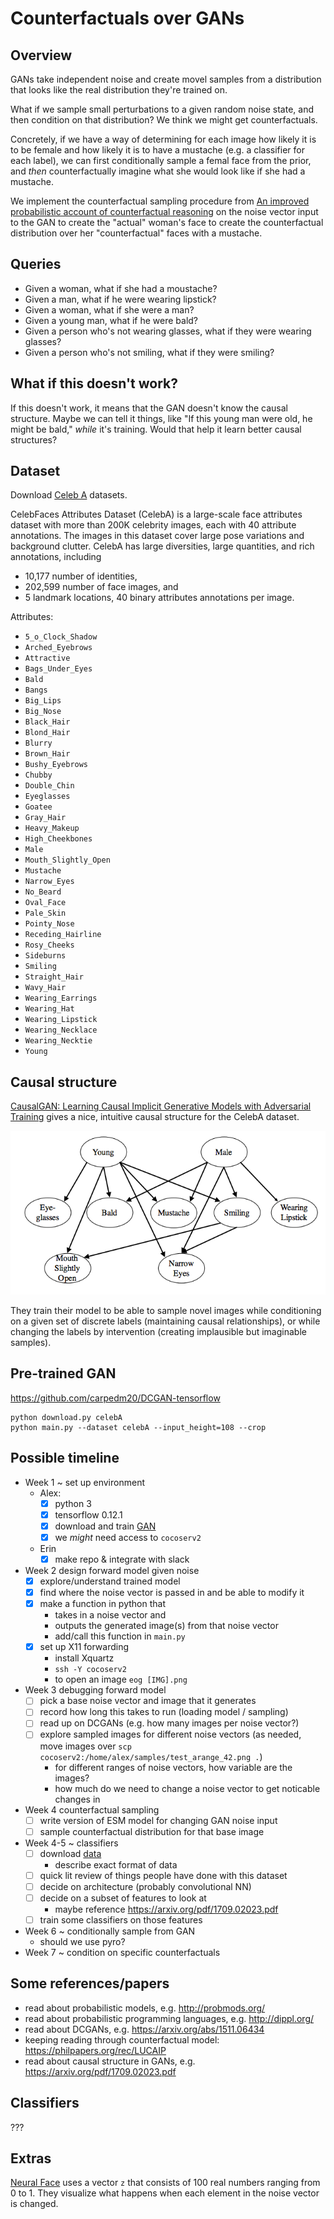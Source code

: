 # Counterfactuals over GANs

## Overview

GANs take independent noise and create movel samples from a distribution that looks like the real distribution they're trained on.

What if we sample small perturbations to a given random noise state, and then condition on that distribution?
We think we might get counterfactuals.

Concretely, if we have a way of determining for each image how likely it is to be female and how likely it is to have a mustache (e.g. a classifier for each label), we can first conditionally sample a femal face from the prior, and *then* counterfactually imagine what she would look like if she had a mustache.

We implement the counterfactual sampling procedure from [An improved probabilistic account of counterfactual reasoning](https://philpapers.org/rec/LUCAIP) on the noise vector input to the GAN to create the "actual" woman's face to create the counterfactual distribution over her "counterfactual" faces with a mustache.

## Queries

* Given a woman, what if she had a moustache?
* Given a man, what if he were wearing lipstick?
* Given a woman, what if she were a man?
* Given a young man, what if he were bald?
* Given a person who's not wearing glasses, what if they were wearing glasses?
* Given a person who's not smiling, what if they were smiling?

## What if this doesn't work?

If this doesn't work, it means that the GAN doesn't know the causal structure.
Maybe we can tell it things, like "If this young man were old, he might be bald," *while* it's training.
Would that help it learn better causal structures?

## Dataset

Download [Celeb A](http://mmlab.ie.cuhk.edu.hk/projects/CelebA.html) datasets.

CelebFaces Attributes Dataset (CelebA) is a large-scale face attributes dataset with more than 200K celebrity images, each with 40 attribute annotations. The images in this dataset cover large pose variations and background clutter. CelebA has large diversities, large quantities, and rich annotations, including

* 10,177 number of identities,
* 202,599 number of face images, and
* 5 landmark locations, 40 binary attributes annotations per image.

Attributes:

* `5_o_Clock_Shadow`
* `Arched_Eyebrows`
* `Attractive`
* `Bags_Under_Eyes`
* `Bald`
* `Bangs`
* `Big_Lips`
* `Big_Nose`
* `Black_Hair`
* `Blond_Hair`
* `Blurry`
* `Brown_Hair`
* `Bushy_Eyebrows`
* `Chubby`
* `Double_Chin`
* `Eyeglasses`
* `Goatee`
* `Gray_Hair`
* `Heavy_Makeup`
* `High_Cheekbones`
* `Male`
* `Mouth_Slightly_Open`
* `Mustache`
* `Narrow_Eyes`
* `No_Beard`
* `Oval_Face`
* `Pale_Skin`
* `Pointy_Nose`
* `Receding_Hairline`
* `Rosy_Cheeks`
* `Sideburns`
* `Smiling`
* `Straight_Hair`
* `Wavy_Hair`
* `Wearing_Earrings`
* `Wearing_Hat`
* `Wearing_Lipstick`
* `Wearing_Necklace`
* `Wearing_Necktie`
* `Young`

## Causal structure

[CausalGAN: Learning Causal Implicit Generative Models
with Adversarial Training](https://arxiv.org/pdf/1709.02023.pdf) gives a nice, intuitive causal structure for the CelebA dataset.

![](img/causal_structure.png)

They train their model to be able to sample novel images while conditioning on a given set of discrete labels (maintaining causal relationships), or while changing the labels by intervention (creating implausible but imaginable samples).

## Pre-trained GAN

https://github.com/carpedm20/DCGAN-tensorflow

```
python download.py celebA
python main.py --dataset celebA --input_height=108 --crop
```

## Possible timeline

* Week 1 ~ set up environment
	- Alex: 
		* [x] python 3
		* [x] tensorflow 0.12.1
		* [x] download and train [GAN](https://github.com/carpedm20/DCGAN-tensorflow)
		* [x] we *might* need access to `cocoserv2`
	- Erin
		* [x] make repo & integrate with slack
* Week 2 design forward model given noise
	* [x] explore/understand trained model
	* [x] find where the noise vector is passed in and be able to modify it
	* [x] make a function in python that
		- takes in a noise vector and
		- outputs the generated image(s) from that noise vector
		- add/call this function in `main.py`
	* [x] set up X11 forwarding
		- install Xquartz
		- `ssh -Y cocoserv2`
		- to open an image `eog [IMG].png`
* Week 3 debugging forward model
	* [ ] pick a base noise vector and image that it generates
	* [ ] record how long this takes to run (loading model / sampling)
	* [ ] read up on DCGANs (e.g. how many images per noise vector?)
	* [ ] explore sampled images for different noise vectors (as needed, move images over `scp cocoserv2:/home/alex/samples/test_arange_42.png .`)
		- for different ranges of noise vectors, how variable are the images?
		- how much do we need to change a noise vector to get noticable changes in 
* Week 4  counterfactual sampling
	* [ ] write version of ESM model for changing GAN noise input
	* [ ] sample counterfactual distribution for that base image
* Week 4-5 ~ classifiers
	* [ ] download [data](http://mmlab.ie.cuhk.edu.hk/projects/CelebA.html)
		- describe exact format of data
	* [ ] quick lit review of things people have done with this dataset
	* [ ] decide on architecture (probably convolutional NN)
	* [ ] decide on a subset of features to look at
		- maybe reference https://arxiv.org/pdf/1709.02023.pdf
	* [ ] train some classifiers on those features
* Week 6 ~ conditionally sample from GAN
	- should we use pyro?
* Week 7 ~ condition on specific counterfactuals

## Some references/papers

* read about probabilistic models, e.g. http://probmods.org/
* read about probabilistic programming languages, e.g. http://dippl.org/
* read about DCGANs, e.g. https://arxiv.org/abs/1511.06434
* keeping reading through counterfactual model: https://philpapers.org/rec/LUCAIP
* read about causal structure in GANs, e.g. https://arxiv.org/pdf/1709.02023.pdf

## Classifiers

???

## Extras

[Neural Face](http://carpedm20.github.io/faces/) uses a vector `z` that consists of 100 real numbers ranging from 0 to 1.
They visualize what happens when each element in the noise vector is changed.


